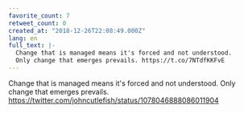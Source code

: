 ```yaml
---
favorite_count: 7
retweet_count: 0
created_at: "2018-12-26T22:08:49.000Z"
lang: en
full_text: |-
  Change that is managed means it's forced and not understood.
  Only change that emerges prevails. https://t.co/7NTdfKKFvE
---
```


Change that is managed means it's forced and not understood. Only change that
emerges prevails. <https://twitter.com/johncutlefish/status/1078046888086011904>
